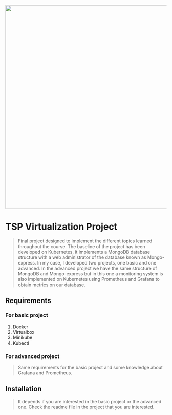 <p align="center">
<img src=tsp-ipparis.png width="755" height="634">
</p>

# TSP Virtualization Project
> Final project designed to implement the different topics learned throughout the course. The baseline of the project has been developed on Kubernetes, it implements a MongoDB database structure with a web administrator of the database known as Mongo-express. In my case, I developed two projects, one basic and one advanced. In the advanced project we have the same structure of MongoDB and Mongo-express but in this one a monitoring system is also implemented on Kubernetes using Prometheus and Grafana to obtain metrics on our database.
## Requirements
### For basic project
1. Docker
2. Virtualbox
3. Minikube
4. Kubectl
### For advanced project
> Same requirements for the basic project and some knowledge about Grafana and Prometheus.

## Installation
> It depends if you are interested in the basic project or the advanced one. Check the readme file in the project that you are interested.